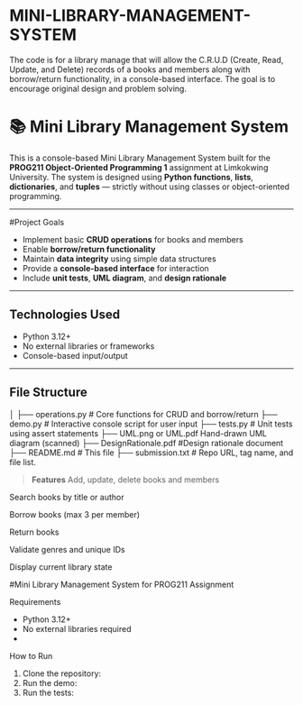 # MINI-LIBRARY-MANAGEMENT-SYSTEM
The code is for a library manage that will allow the C.R.U.D (Create, Read, Update, and Delete) records of a books and members along with borrow/return functionality, in a console-based interface. The goal is to encourage original design and problem solving.
# 📚 Mini Library Management System

This is a console-based Mini Library Management System built for the **PROG211 Object-Oriented Programming 1** assignment at Limkokwing University. The system is designed using **Python functions**, **lists**, **dictionaries**, and **tuples** — strictly without using classes or object-oriented programming.

---

#Project Goals

- Implement basic **CRUD operations** for books and members
- Enable **borrow/return functionality**
- Maintain **data integrity** using simple data structures
- Provide a **console-based interface** for interaction
- Include **unit tests**, **UML diagram**, and **design rationale**

---

## Technologies Used

- Python 3.12+
- No external libraries or frameworks
- Console-based input/output

---

## File Structure
│ ├── operations.py # Core functions for CRUD and borrow/return ├── demo.py # Interactive console script for user input ├── tests.py # Unit tests using assert statements ├── UML.png or UML.pdf  Hand-drawn UML diagram (scanned) ├── DesignRationale.pdf #Design rationale document ├── README.md # This file ├── submission.txt # Repo URL, tag name, and file list.

> **Features**
Add, update, delete books and members

Search books by title or author

Borrow books (max 3 per member)

Return books

Validate genres and unique IDs

Display current library state



#Mini Library Management System for PROG211 Assignment

Requirements
- Python 3.12+
- No external libraries required
- 
 How to Run
1. Clone the repository:
2. Run the demo:
3. Run the tests:



